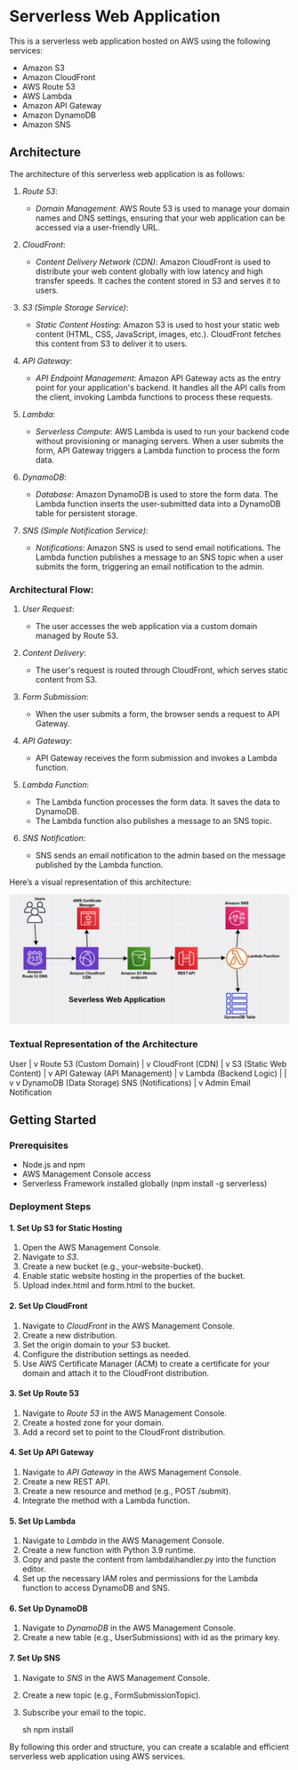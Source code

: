 # Serverless Web Application

This is a serverless web application hosted on AWS using the following services:
- Amazon S3
- Amazon CloudFront
- AWS Route 53
- AWS Lambda
- Amazon API Gateway
- Amazon DynamoDB
- Amazon SNS

## Architecture

The architecture of this serverless web application is as follows:

1. *Route 53*:
   - *Domain Management*: AWS Route 53 is used to manage your domain names and DNS settings, ensuring that your web application can be accessed via a user-friendly URL.

2. *CloudFront*:
   - *Content Delivery Network (CDN)*: Amazon CloudFront is used to distribute your web content globally with low latency and high transfer speeds. It caches the content stored in S3 and serves it to users.

3. *S3 (Simple Storage Service)*:
   - *Static Content Hosting*: Amazon S3 is used to host your static web content (HTML, CSS, JavaScript, images, etc.). CloudFront fetches this content from S3 to deliver it to users.

4. *API Gateway*:
   - *API Endpoint Management*: Amazon API Gateway acts as the entry point for your application's backend. It handles all the API calls from the client, invoking Lambda functions to process these requests.

5. *Lambda*:
   - *Serverless Compute*: AWS Lambda is used to run your backend code without provisioning or managing servers. When a user submits the form, API Gateway triggers a Lambda function to process the form data.

6. *DynamoDB*:
   - *Database*: Amazon DynamoDB is used to store the form data. The Lambda function inserts the user-submitted data into a DynamoDB table for persistent storage.

7. *SNS (Simple Notification Service)*:
   - *Notifications*: Amazon SNS is used to send email notifications. The Lambda function publishes a message to an SNS topic when a user submits the form, triggering an email notification to the admin.

### Architectural Flow:
1. *User Request*:
   - The user accesses the web application via a custom domain managed by Route 53.
   
2. *Content Delivery*:
   - The user's request is routed through CloudFront, which serves static content from S3.

3. *Form Submission*:
   - When the user submits a form, the browser sends a request to API Gateway.

4. *API Gateway*:
   - API Gateway receives the form submission and invokes a Lambda function.

5. *Lambda Function*:
   - The Lambda function processes the form data. It saves the data to DynamoDB.
   - The Lambda function also publishes a message to an SNS topic.

6. *SNS Notification*:
   - SNS sends an email notification to the admin based on the message published by the Lambda function.

Here’s a visual representation of this architecture:

![Architecture Diagram](https://github.com/Jothamcloud/Serverless-Web-App/blob/master/Screenshot%202024-05-29%20093156.png)
### Textual Representation of the Architecture


User
 |
 v
Route 53 (Custom Domain)
 |
 v
CloudFront (CDN)
 |
 v
S3 (Static Web Content)
 |
 v
API Gateway (API Management)
 |
 v
Lambda (Backend Logic)
 |    |
 v    v
DynamoDB (Data Storage)   SNS (Notifications)
                         |
                         v
                 Admin Email Notification


## Getting Started

### Prerequisites

- Node.js and npm
- AWS Management Console access
- Serverless Framework installed globally (npm install -g serverless)

### Deployment Steps

#### 1. Set Up S3 for Static Hosting

1. Open the AWS Management Console.
2. Navigate to *S3*.
3. Create a new bucket (e.g., your-website-bucket).
4. Enable static website hosting in the properties of the bucket.
5. Upload index.html and form.html to the bucket.

#### 2. Set Up CloudFront

1. Navigate to *CloudFront* in the AWS Management Console.
2. Create a new distribution.
3. Set the origin domain to your S3 bucket.
4. Configure the distribution settings as needed.
5. Use AWS Certificate Manager (ACM) to create a certificate for your domain and attach it to the CloudFront distribution.

#### 3. Set Up Route 53

1. Navigate to *Route 53* in the AWS Management Console.
2. Create a hosted zone for your domain.
3. Add a record set to point to the CloudFront distribution.

#### 4. Set Up API Gateway

1. Navigate to *API Gateway* in the AWS Management Console.
2. Create a new REST API.
3. Create a new resource and method (e.g., POST /submit).
4. Integrate the method with a Lambda function.

#### 5. Set Up Lambda

1. Navigate to *Lambda* in the AWS Management Console.
2. Create a new function with Python 3.9 runtime.
3. Copy and paste the content from lambda\handler.py into the function editor.
4. Set up the necessary IAM roles and permissions for the Lambda function to access DynamoDB and SNS.

#### 6. Set Up DynamoDB

1. Navigate to *DynamoDB* in the AWS Management Console.
2. Create a new table (e.g., UserSubmissions) with id as the primary key.

#### 7. Set Up SNS

1. Navigate to *SNS* in the AWS Management Console.
2. Create a new topic (e.g., FormSubmissionTopic).
3. Subscribe your email to the topic.


   sh
   npm install
   



By following this order and structure, you can create a scalable and efficient serverless web application using AWS services.
```
